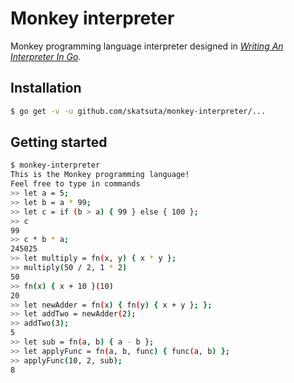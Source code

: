 # Monkey interpreter

Monkey programming language interpreter designed in [_Writing An Interpreter In Go_](https://interpreterbook.com/).


## Installation

```sh
$ go get -v -u github.com/skatsuta/monkey-interpreter/...
```


## Getting started

```sh
$ monkey-interpreter
This is the Monkey programming language!
Feel free to type in commands
>> let a = 5;
>> let b = a * 99;
>> let c = if (b > a) { 99 } else { 100 };
>> c
99
>> c * b * a;
245025
>> let multiply = fn(x, y) { x * y };
>> multiply(50 / 2, 1 * 2)
50
>> fn(x) { x + 10 }(10)
20
>> let newAdder = fn(x) { fn(y) { x + y }; };
>> let addTwo = newAdder(2);
>> addTwo(3);
5
>> let sub = fn(a, b) { a - b };
>> let applyFunc = fn(a, b, func) { func(a, b) };
>> applyFunc(10, 2, sub);
8
```
